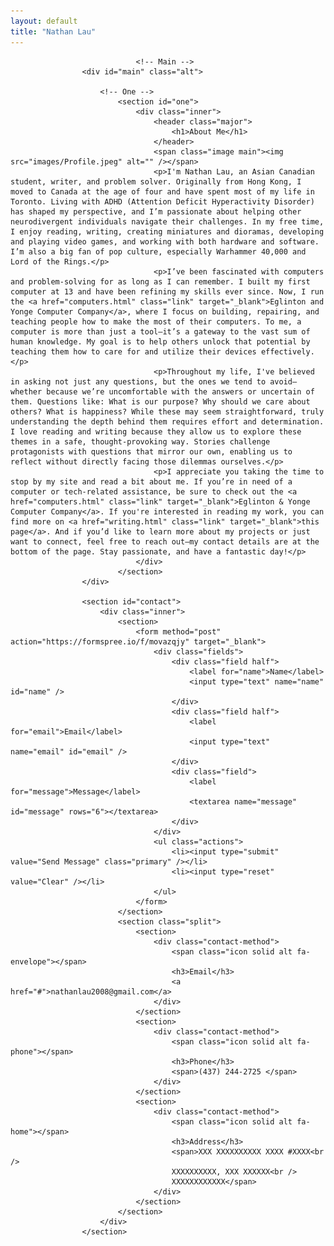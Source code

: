```yaml
---
layout: default
title: "Nathan Lau"
---
```

								<!-- Main -->
					<div id="main" class="alt">

						<!-- One -->
							<section id="one">
								<div class="inner">
									<header class="major">
										<h1>About Me</h1>
									</header>
									<span class="image main"><img src="images/Profile.jpeg" alt="" /></span>
									<p>I'm Nathan Lau, an Asian Canadian student, writer, and problem solver. Originally from Hong Kong, I moved to Canada at the age of four and have spent most of my life in Toronto. Living with ADHD (Attention Deficit Hyperactivity Disorder) has shaped my perspective, and I’m passionate about helping other neurodivergent individuals navigate their challenges. In my free time, I enjoy reading, writing, creating miniatures and dioramas, developing and playing video games, and working with both hardware and software. I’m also a big fan of pop culture, especially Warhammer 40,000 and Lord of the Rings.</p>
									<p>I’ve been fascinated with computers and problem-solving for as long as I can remember. I built my first computer at 13 and have been refining my skills ever since. Now, I run the <a href="computers.html" class="link" target="_blank">Eglinton and Yonge Computer Company</a>, where I focus on building, repairing, and teaching people how to make the most of their computers. To me, a computer is more than just a tool—it’s a gateway to the vast sum of human knowledge. My goal is to help others unlock that potential by teaching them how to care for and utilize their devices effectively.</p>
									<p>Throughout my life, I've believed in asking not just any questions, but the ones we tend to avoid—whether because we’re uncomfortable with the answers or uncertain of them. Questions like: What is our purpose? Why should we care about others? What is happiness? While these may seem straightforward, truly understanding the depth behind them requires effort and determination. I love reading and writing because they allow us to explore these themes in a safe, thought-provoking way. Stories challenge protagonists with questions that mirror our own, enabling us to reflect without directly facing those dilemmas ourselves.</p>
									<p>I appreciate you taking the time to stop by my site and read a bit about me. If you’re in need of a computer or tech-related assistance, be sure to check out the <a href="computers.html" class="link" target="_blank">Eglinton & Yonge Computer Company</a>. If you're interested in reading my work, you can find more on <a href="writing.html" class="link" target="_blank">this page</a>. And if you’d like to learn more about my projects or just want to connect, feel free to reach out—my contact details are at the bottom of the page. Stay passionate, and have a fantastic day!</p>
								</div>
							</section>
					</div>

					<section id="contact">
						<div class="inner">
							<section>
								<form method="post" action="https://formspree.io/f/movazqjy" target="_blank">
									<div class="fields">
										<div class="field half">
											<label for="name">Name</label>
											<input type="text" name="name" id="name" />
										</div>
										<div class="field half">
											<label for="email">Email</label>
											<input type="text" name="email" id="email" />
										</div>
										<div class="field">
											<label for="message">Message</label>
											<textarea name="message" id="message" rows="6"></textarea>
										</div>
									</div>
									<ul class="actions">
										<li><input type="submit" value="Send Message" class="primary" /></li>
										<li><input type="reset" value="Clear" /></li>
									</ul>
								</form>
							</section>
							<section class="split">
								<section>
									<div class="contact-method">
										<span class="icon solid alt fa-envelope"></span>
										<h3>Email</h3>
										<a href="#">nathanlau2008@gmail.com</a>
									</div>
								</section>
								<section>
									<div class="contact-method">
										<span class="icon solid alt fa-phone"></span>
										<h3>Phone</h3>
										<span>(437) 244-2725 </span>
									</div>
								</section>
								<section>
									<div class="contact-method">
										<span class="icon solid alt fa-home"></span>
										<h3>Address</h3>
										<span>XXX XXXXXXXXXX XXXX #XXXX<br />
										XXXXXXXXXX, XXX XXXXXX<br />
										XXXXXXXXXXXX</span>
									</div>
								</section>
							</section>
						</div>
					</section>
